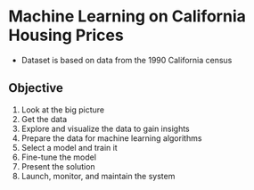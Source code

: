 # Machine Learning on California Housing Prices
- Dataset is based on data from the 1990 California census
## Objective
1. Look at the big picture
2. Get the data
3. Explore and visualize the data to gain insights
4. Prepare the data for machine learning algorithms
5. Select a model and train it
6. Fine-tune the model
7. Present the solution
8. Launch, monitor, and maintain the system